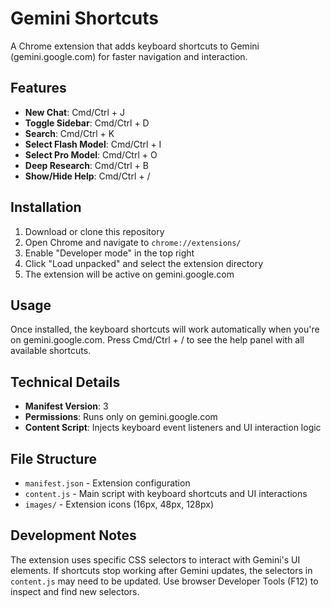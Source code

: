 # Gemini Shortcuts

A Chrome extension that adds keyboard shortcuts to Gemini (gemini.google.com) for faster navigation and interaction.

## Features

- **New Chat**: Cmd/Ctrl + J
- **Toggle Sidebar**: Cmd/Ctrl + D
- **Search**: Cmd/Ctrl + K
- **Select Flash Model**: Cmd/Ctrl + I
- **Select Pro Model**: Cmd/Ctrl + O
- **Deep Research**: Cmd/Ctrl + B
- **Show/Hide Help**: Cmd/Ctrl + /

## Installation

1. Download or clone this repository
2. Open Chrome and navigate to `chrome://extensions/`
3. Enable "Developer mode" in the top right
4. Click "Load unpacked" and select the extension directory
5. The extension will be active on gemini.google.com

## Usage

Once installed, the keyboard shortcuts will work automatically when you're on gemini.google.com. Press Cmd/Ctrl + / to see the help panel with all available shortcuts.

## Technical Details

- **Manifest Version**: 3
- **Permissions**: Runs only on gemini.google.com
- **Content Script**: Injects keyboard event listeners and UI interaction logic

## File Structure

- `manifest.json` - Extension configuration
- `content.js` - Main script with keyboard shortcuts and UI interactions
- `images/` - Extension icons (16px, 48px, 128px)

## Development Notes

The extension uses specific CSS selectors to interact with Gemini's UI elements. If shortcuts stop working after Gemini updates, the selectors in `content.js` may need to be updated. Use browser Developer Tools (F12) to inspect and find new selectors.
